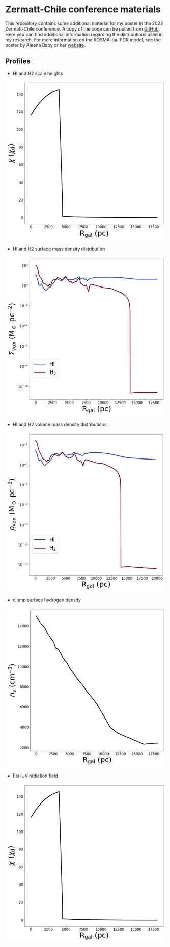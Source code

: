 # Zermatt-Chile conference materials

This repository contains some additional material for my poster in the 2022
Zermatt-Chile conference.
A copy of the code can be pulled from [GitHub](https://github.com/CraigYanitski/kosmatau3d).
Here you can find additional information regarding the distributions used in my research.
For more information on the KOSMA-tau PDR model, see the poster by Aleena Baby
or her [website](https://aleenababy.github.io/projects.html).

## Profiles

- HI and H2 scale heights

![](profiles/fuv_dist.png)

- HI and H2 surface mass density distribution

![](profiles/surface-density_dist.png)

- HI and H2 volume mass density distributions

![](profiles/volume-density_dist.png)

- clump surface hydrogen density

![](profiles/clump-density_dist.png)

- Far-UV radiation field

![](profiles/fuv_dist.png)

